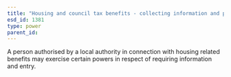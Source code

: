 ```yaml
---
title: "Housing and council tax benefits - collecting information and power of entry"
esd_id: 1381
type: power
parent_id:  
---
```


A person authorised by a local authority in connection with housing related benefits may exercise certain powers in respect of requiring information and entry.

